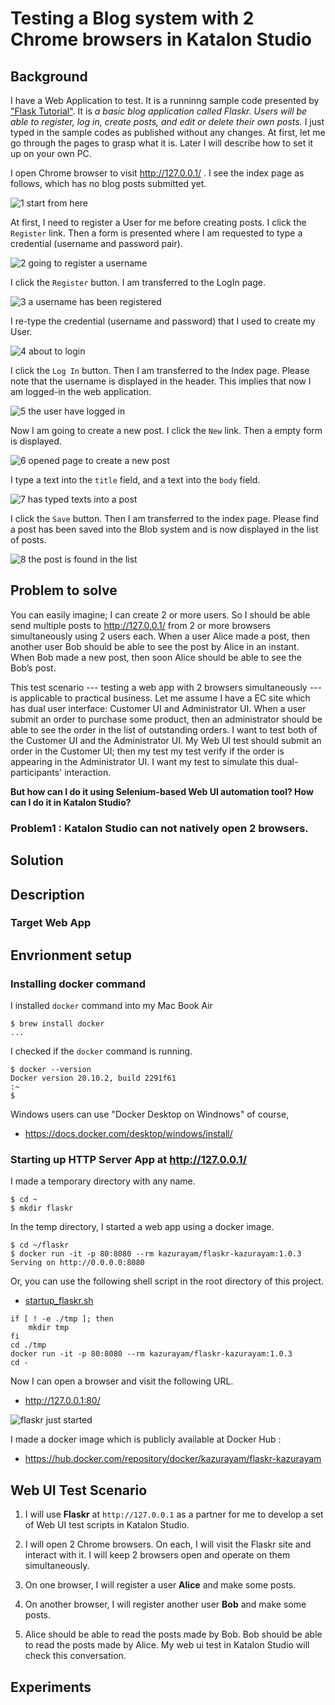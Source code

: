 # Testing a Blog system with 2 Chrome browsers in Katalon Studio

## Background

I have a Web Application to test. It is a runninng sample code presented by
["Flask Tutorial"](https://flask.palletsprojects.com/en/2.0.x/tutorial/). It is *a basic blog application called Flaskr. Users will be able to register, log in, create posts, and edit or delete their own posts.* I just typed in the sample codes as published without any changes. At first, let me go through the pages to grasp what it is. Later I will describe how to set it up on your own PC.

I open Chrome browser to visit <http://127.0.0.1/> . I see the index page as follows, which has no blog posts submitted yet.

![1 start from here](./docs/images/test_flaskr/1_start_from_here.png)

At first, I need to register a User for me before creating posts. I click the `Register` link. Then a form is presented where I am requested to type a credential (username and password pair).

![2 going to register a username](./docs/images/test_flaskr/2_going_to_register_a_username.png)

I click the `Register` button. I am transferred to the LogIn page.

![3 a username has been registered](./docs/images/test_flaskr/3_a_username_has_been_registered.png)

I re-type the credential (username and password) that I used to create my User.

![4 about to login](./docs/images/test_flaskr/4_about_to_login.png)

I click the `Log In` button. Then I am transferred to the Index page. Please note that the username is displayed in the header. This implies that now I am logged-in the web application.

![5 the user have logged in](./docs/images/test_flaskr/5_the_user_have_logged_in.png)

Now I am going to create a new post. I click the `New` link. Then a empty form is displayed.

![6 opened page to create a new post](./docs/images/test_flaskr/6_opened_page_to_create_a_new_post.png)

I type a text into the `title` field, and a text into the `body` field.

![7 has typed texts into a post](./docs/images/test_flaskr/7_has_typed_texts_into_a_post.png)

I click the `Save` button. Then I am transferred to the index page. Please find a post has been saved into the Blob system and is now displayed in the list of posts.

![8 the post is found in the list](./docs/images/test_flaskr/8_the_post_is_found_in_the_list.png)

## Problem to solve

You can easily imagine; I can create 2 or more users. So I should be able send multiple posts to <http://127.0.0.1/> from 2 or more browsers simultaneously using 2 users each. When a user Alice made a post, then another user Bob should be able to see the post by Alice in an instant. When Bob made a new post, then soon Alice should be able to see the Bob’s post.

This test scenario --- testing a web app with 2 browsers simultaneously --- is applicable to practical business. Let me assume I have a EC site which has dual user interface: Customer UI and Administrator UI. When a user submit an order to purchase some product, then an administrator should be able to see the order in the list of outstanding orders. I want to test both of the Customer UI and the Administrator UI. My Web UI test should submit an order in the Customer UI; then my test my test verify if the order is appearing in the Administrator UI. I want my test to simulate this dual-participants' interaction.

**But how can I do it using Selenium-based Web UI automation tool? How can I do it in Katalon Studio?**

### Problem1 : Katalon Studio can not natively open 2 browsers.

## Solution

## Description

### Target Web App

## Envrionment setup

### Installing docker command

I installed `docker` command into my Mac Book Air

    $ brew install docker
    ...

I checked if the `docker` command is running.

    $ docker --version
    Docker version 20.10.2, build 2291f61
    :~
    $

Windows users can use "Docker Desktop on Windnows" of course,

-   <https://docs.docker.com/desktop/windows/install/>

### Starting up HTTP Server App at <http://127.0.0.1/>

I made a temporary directory with any name.

    $ cd ~
    $ mkdir flaskr

In the temp directory, I started a web app using a docker image.

    $ cd ~/flaskr
    $ docker run -it -p 80:8080 --rm kazurayam/flaskr-kazurayam:1.0.3
    Serving on http://0.0.0.0:8080

Or, you can use the following shell script in the root directory of this project.

-   [startup\_flaskr.sh](./startup_flaskr.sh)

<!-- -->

    if [ ! -e ./tmp ]; then
        mkdir tmp
    fi 
    cd ./tmp
    docker run -it -p 80:8080 --rm kazurayam/flaskr-kazurayam:1.0.3
    cd -

Now I can open a browser and visit the following URL.

-   <http://127.0.0.1:80/>

![flaskr just started](docs/images/flaskr_just_started.png)

I made a docker image which is publicly available at Docker Hub :

-   <https://hub.docker.com/repository/docker/kazurayam/flaskr-kazurayam>

## Web UI Test Scenario

1.  I will use **Flaskr** at `http://127.0.0.1` as a partner for me to develop a set of Web UI test scripts in Katalon Studio.

2.  I will open 2 Chrome browsers. On each, I will visit the Flaskr site and interact with it. I will keep 2 browsers open and operate on them simultaneously.

3.  On one browser, I will register a user **Alice** and make some posts.

4.  On another browser, I will register another user **Bob** and make some posts.

5.  Alice should be able to read the posts made by Bob. Bob should be able to read the posts made by Alice. My web ui test in Katalon Studio will check this conversation.

## Experiments
